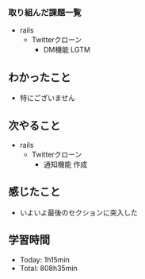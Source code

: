 ### 取り組んだ課題一覧
- rails
  - Twitterクローン
    - DM機能 LGTM
## わかったこと
- 特にございません
## 次やること
- rails
  - Twitterクローン
    - 通知機能 作成
## 感じたこと
- いよいよ最後のセクションに突入した
## 学習時間
- Today: 1h15min
- Total: 808h35min